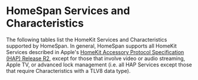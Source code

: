 # HomeSpan Services and Characteristics

The following tables list the HomeKit Services and Characteristics supported by HomeSpan. In general, HomeSpan supports all HomeKit Services described in Apple's [HomeKit Accessory Protocol Specification (HAP) Release R2](https://developer.apple.com/support/homekit-accessory-protocol/), except for those that involve video or audio streaming, Apple TV, or advanced lock management (i.e. all HAP Services except those that require Characteristics with a TLV8 data type).
